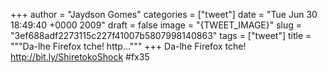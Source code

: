 
+++
author = "Jaydson Gomes"
categories = ["tweet"]
date = "Tue Jun 30 18:49:40 +0000 2009"
draft = false
image = "{TWEET_IMAGE}"
slug = "3ef688adf2273115c227f41007b5807998140863"
tags = ["tweet"]
title = """Da-lhe Firefox tche! http..."""
+++
Da-lhe Firefox tche! http://bit.ly/ShiretokoShock #fx35

